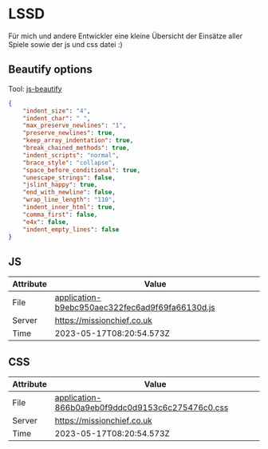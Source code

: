 # LSSD
Für mich und andere Entwickler eine kleine Übersicht der Einsätze aller Spiele sowie der js und css datei :)

<!-- automated -->
## Beautify options
Tool: [js-beautify](https://github.com/beautify-web/js-beautify)
```json
{
    "indent_size": "4",
    "indent_char": " ",
    "max_preserve_newlines": "1",
    "preserve_newlines": true,
    "keep_array_indentation": true,
    "break_chained_methods": true,
    "indent_scripts": "normal",
    "brace_style": "collapse",
    "space_before_conditional": true,
    "unescape_strings": false,
    "jslint_happy": true,
    "end_with_newline": false,
    "wrap_line_length": "110",
    "indent_inner_html": true,
    "comma_first": false,
    "e4x": false,
    "indent_empty_lines": false
}
```

## JS
| Attribute | Value |
| --------- | ----- |
| File      | [application-b9ebc950aec322fec6ad9f69fa66130d.js](https://missionchief.co.uk/assets/application-b9ebc950aec322fec6ad9f69fa66130d.js) |
| Server    | https://missionchief.co.uk |
| Time      | 2023-05-17T08:20:54.573Z |

## CSS
| Attribute | Value |
| --------- | ----- |
| File      | [application-866b0a9eb0f9ddc0d9153c6c275476c0.css](https://missionchief.co.uk/assets/application-866b0a9eb0f9ddc0d9153c6c275476c0.css) |
| Server    | https://missionchief.co.uk |
| Time      | 2023-05-17T08:20:54.573Z |
<!-- /automated -->
